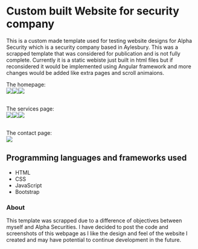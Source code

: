 <h1>Custom built Website for security company</h1>

This is a custom made template used for testing website designs for Alpha Security which is a security company based in Aylesbury. This was a scrapped template that was considered for publication and is not fully complete. Currently it is a static webiste just built in html files but if reconsidered it would be implemented using Angular framework and more changes would be added like extra pages and scroll animaions. <br>

The homepage: <br>
![](https://i.imgur.com/S7tdyZ7.png)![](https://i.imgur.com/8EKoXHB.png)![](https://i.imgur.com/8EKoXHB.png)<br><br>

The services page: <br>
![](https://i.imgur.com/gDBnU2Y.png)![](https://i.imgur.com/H4Lmrqv.png)![](https://i.imgur.com/CHK91ue.png)<br><br>

The contact page: <br>
![](https://i.imgur.com/eK1t3iP.png)<br>

<h2>Programming languages and frameworks used</h2>

- HTML
- CSS
- JavaScript
- Bootstrap

<h3>About</h3>

This template was scrapped due to a difference of objectives between myself and Alpha Securities. I have decided to post the code and screenshots of this webpage as I like the design and feel of the website I created and may have potential to continue development in the future.
